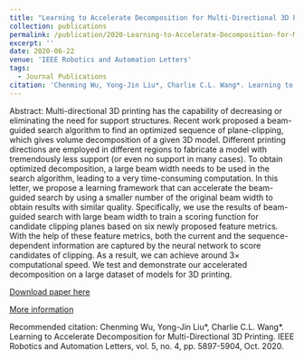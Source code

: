 ```yaml
---
title: "Learning to Accelerate Decomposition for Multi-Directional 3D Printing. IEEE Robotics and Automation Letters"
collection: publications
permalink: /publication/2020-Learning-to-Accelerate-Decomposition-for-Multi-Directional-3D-Printing
excerpt: ''
date: 2020-06-22
venue: 'IEEE Robotics and Automation Letters'
tags:
  - Journal Publications
citation: 'Chenming Wu, Yong-Jin Liu*, Charlie C.L. Wang*. Learning to Accelerate Decomposition for Multi-Directional 3D Printing. IEEE Robotics and Automation Letters, vol. 5, no. 4, pp. 5897-5904, Oct. 2020.'
---
```


Abstract: Multi-directional 3D printing has the capability of decreasing or eliminating the need for support structures. Recent work proposed a beam-guided search algorithm to find an optimized sequence of plane-clipping, which gives volume decomposition of a given 3D model. Different printing directions are employed in different regions to fabricate a model with tremendously less support (or even no support in many cases). To obtain optimized decomposition, a large beam width needs to be used in the search algorithm, leading to a very time-consuming computation. In this letter, we propose a learning framework that can accelerate the beam-guided search by using a smaller number of the original beam width to obtain results with similar quality. Specifically, we use the results of beam-guided search with large beam width to train a scoring function for candidate clipping planes based on six newly proposed feature metrics. With the help of these feature metrics, both the current and the sequence-dependent information are captured by the neural network to score candidates of clipping. As a result, we can achieve around 3× computational speed. We test and demonstrate our accelerated decomposition on a large dataset of models for 3D printing.



[Download paper here](http://yongjinliu.github.io/files/2020-Learning-to-Accelerate-Decomposition-for-Multi-Directional-3D-Printing.pdf)

[More information](https://ieeexplore.ieee.org/document/9341526)

Recommended citation: Chenming Wu, Yong-Jin Liu*, Charlie C.L. Wang*. Learning to Accelerate Decomposition for Multi-Directional 3D Printing. IEEE Robotics and Automation Letters, vol. 5, no. 4, pp. 5897-5904, Oct. 2020.

